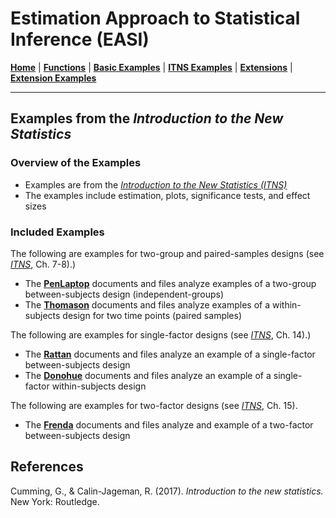 # Estimation Approach to Statistical Inference (EASI)

[**Home**](https://github.com/cwendorf/EASI/) | 
[**Functions**](https://github.com/cwendorf/EASI/tree/master/A-Functions) | 
[**Basic Examples**](https://github.com/cwendorf/EASI/tree/master/B-BasicExamples) | 
[**ITNS Examples**](https://github.com/cwendorf/EASI/tree/master/C-ITNSExamples) | 
[**Extensions**](https://github.com/cwendorf/EASI/tree/master/D-Extensions) | 
[**Extension Examples**](https://github.com/cwendorf/EASI/tree/master/E-ExtensionExamples) 

---

## Examples from the _Introduction to the New Statistics_

### Overview of the Examples

- Examples are from the _[Introduction to the New Statistics (ITNS)](https://thenewstatistics.com/itns/ "Introduction to the New Statistics")_
- The examples include estimation, plots, significance tests, and effect sizes

### Included Examples

The following are examples for two-group and paired-samples designs (see _[ITNS](https://thenewstatistics.com/itns/ "Introduction to the New Statistics")_, Ch. 7-8).)

- The [**PenLaptop**](./PenLaptop/) documents and files analyze examples of a two-group between-subjects design (independent-groups)
- The [**Thomason**](./Thomason/) documents and files analyze examples of a within-subjects design for two time points (paired samples)

The following are examples for single-factor designs (see _[ITNS](https://thenewstatistics.com/itns/ "Introduction to the New Statistics")_, Ch. 14).)

- The [**Rattan**](./Rattan/) documents and files analyze an example of a single-factor between-subjects design 
- The [**Donohue**](./Donohue/) documents and files analyze an example of a single-factor within-subjects design  

The following are examples for two-factor designs (see _[ITNS](https://thenewstatistics.com/itns/ "Introduction to the New Statistics")_, Ch. 15).

- The [**Frenda**](./Frenda/) documents and files analyze and example of a two-factor between-subjects design  

## References

Cumming, G., & Calin-Jageman, R. (2017). _Introduction to the new statistics._ New York: Routledge.
